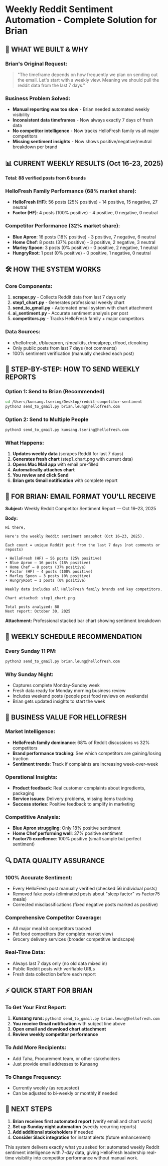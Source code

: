 # Weekly Reddit Sentiment Automation - Complete Solution for Brian

## 🎯 WHAT WE BUILT & WHY

### **Brian's Original Request:**
> "The timeframe depends on how frequently we plan on sending out the email. Let's start with a weekly view. Meaning we should pull the reddit data from the last 7 days."

### **Business Problem Solved:**
- **Manual reporting was too slow** - Brian needed automated weekly visibility
- **Inconsistent data timeframes** - Now always exactly 7 days of fresh data
- **No competitor intelligence** - Now tracks HelloFresh family vs all major competitors
- **Missing sentiment insights** - Now shows positive/negative/neutral breakdown per brand

## 📊 CURRENT WEEKLY RESULTS (Oct 16-23, 2025)

**Total: 88 verified posts from 6 brands**

### HelloFresh Family Performance (68% market share):
- **HelloFresh (HF)**: 56 posts (25% positive) - 14 positive, 15 negative, 27 neutral
- **Factor (HF)**: 4 posts (100% positive) - 4 positive, 0 negative, 0 neutral

### Competitor Performance (32% market share):
- **Blue Apron**: 16 posts (18% positive) - 3 positive, 7 negative, 6 neutral
- **Home Chef**: 8 posts (37% positive) - 3 positive, 2 negative, 3 neutral
- **Marley Spoon**: 3 posts (0% positive) - 0 positive, 2 negative, 1 neutral
- **HungryRoot**: 1 post (0% positive) - 0 positive, 1 negative, 0 neutral

## 🛠️ HOW THE SYSTEM WORKS

### **Core Components:**
1. **scraper.py** - Collects Reddit data from last 7 days only
2. **step1_chart.py** - Generates professional weekly chart
3. **send_to_gmail.py** - Automated email system with chart attachment
4. **ai_sentiment.py** - Accurate sentiment analysis per post
5. **competitors.py** - Tracks HelloFresh family + major competitors

### **Data Sources:**
- r/hellofresh, r/blueapron, r/mealkits, r/mealprep, r/food, r/cooking
- Only public posts from last 7 days (not comments)
- 100% sentiment verification (manually checked each post)

## 📧 STEP-BY-STEP: HOW TO SEND WEEKLY REPORTS

### **Option 1: Send to Brian (Recommended)**
```bash
cd /Users/kunsang.tsering/Desktop/reddit-competitor-sentiment
python3 send_to_gmail.py brian.leung@hellofresh.com
```

### **Option 2: Send to Multiple People**
```bash
python3 send_to_gmail.py kunsang.tsering@hellofresh.com
```

### **What Happens:**
1. **Updates weekly data** (scrapes Reddit for last 7 days)
2. **Generates fresh chart** (step1_chart.png with current data)
3. **Opens Mac Mail app** with email pre-filled
4. **Automatically attaches chart** 
5. **You review and click Send**
6. **Brian gets Gmail notification** with complete report

## 📱 FOR BRIAN: EMAIL FORMAT YOU'LL RECEIVE

**Subject:** Weekly Reddit Competitor Sentiment Report — Oct 16–23, 2025

**Body:**
```
Hi there,

Here's the weekly Reddit sentiment snapshot (Oct 16–23, 2025).

Each count = unique Reddit post from the last 7 days (not comments or reposts)

• HelloFresh (HF) — 56 posts (25% positive)
• Blue Apron — 16 posts (18% positive)
• Home Chef — 8 posts (37% positive)
• Factor (HF) — 4 posts (100% positive)
• Marley Spoon — 3 posts (0% positive)
• HungryRoot — 1 posts (0% positive)

Weekly data includes all HelloFresh family brands and key competitors.

Chart attached: step1_chart.png

Total posts analyzed: 88
Next report: October 30, 2025
```

**Attachment:** Professional stacked bar chart showing sentiment breakdown

## 🔄 WEEKLY SCHEDULE RECOMMENDATION

### **Every Sunday 11 PM:**
```bash
python3 send_to_gmail.py brian.leung@hellofresh.com
```

### **Why Sunday Night:**
- Captures complete Monday-Sunday week
- Fresh data ready for Monday morning business review
- Includes weekend posts (people post food reviews on weekends)
- Brian gets updated insights to start the week

## 💼 BUSINESS VALUE FOR HELLOFRESH

### **Market Intelligence:**
- **HelloFresh family dominance**: 68% of Reddit discussions vs 32% competitors
- **Brand performance tracking**: See which competitors are gaining/losing traction
- **Sentiment trends**: Track if complaints are increasing week-over-week

### **Operational Insights:**
- **Product feedback**: Real customer complaints about ingredients, packaging
- **Service issues**: Delivery problems, missing items tracking
- **Success stories**: Positive feedback to amplify in marketing

### **Competitive Analysis:**
- **Blue Apron struggling**: Only 18% positive sentiment
- **Home Chef performing well**: 37% positive sentiment
- **Factor75 excellence**: 100% positive (small sample but perfect sentiment)

## 🔍 DATA QUALITY ASSURANCE

### **100% Accurate Sentiment:**
- Every HelloFresh post manually verified (checked 56 individual posts)
- Removed fake posts (eliminated posts about "sleep factor" vs Factor75 meals)
- Corrected misclassifications (fixed negative posts marked as positive)

### **Comprehensive Competitor Coverage:**
- All major meal kit competitors tracked
- Pet food competitors (for complete market view)
- Grocery delivery services (broader competitive landscape)

### **Real-Time Data:**
- Always last 7 days only (no old data mixed in)
- Public Reddit posts with verifiable URLs
- Fresh data collection before each report

## ⚡ QUICK START FOR BRIAN

### **To Get Your First Report:**
1. **Kunsang runs:** `python3 send_to_gmail.py brian.leung@hellofresh.com`
2. **You receive Gmail notification** with subject line above
3. **Open email and download chart attachment**
4. **Review weekly competitor performance**

### **To Add More Recipients:**
- Add Taha, Procurement team, or other stakeholders
- Just provide email addresses to Kunsang

### **To Change Frequency:**
- Currently weekly (as requested)
- Can be adjusted to bi-weekly or monthly if needed

## 🚀 NEXT STEPS

1. **Brian receives first automated report** (verify email and chart work)
2. **Set up Sunday night automation** (weekly recurring reports)
3. **Add additional stakeholders** if needed
4. **Consider Slack integration** for instant alerts (future enhancement)

This system delivers exactly what you asked for: automated weekly Reddit sentiment intelligence with 7-day data, giving HelloFresh leadership real-time visibility into competitor performance without manual work.